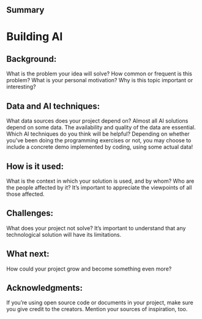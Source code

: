 ## Summary
# Building AI

## Background: 
What is the problem your idea will solve? How common or frequent is this problem? What is your personal motivation? Why is this topic important or interesting?

## Data and AI techniques: 
What data sources does your project depend on? Almost all AI solutions depend on some data. The availability and quality of the data are essential. Which AI techniques do you think will be helpful? Depending on whether you've been doing the programming exercises or not, you may choose to include a concrete demo implemented by coding, using some actual data!

## How is it used: 
What is the context in which your solution is used, and by whom? Who are the people affected by it? It’s important to appreciate the viewpoints of all those affected.

## Challenges: 
What does your project not solve? It’s important to understand that any technological solution will have its limitations.

## What next: 
How could your project grow and become something even more?

## Acknowledgments: 
If you’re using open source code or documents in your project, make sure you give credit to the creators. Mention your sources of inspiration, too.
